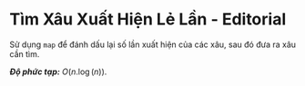 # Tìm Xâu Xuất Hiện Lẻ Lần - Editorial

Sử dụng `map` để đánh dấu lại số lần xuất hiện của các xâu, sau đó đưa ra xâu cần tìm.

***Độ phức tạp:*** $O\big(n.\log(n)\big)$.